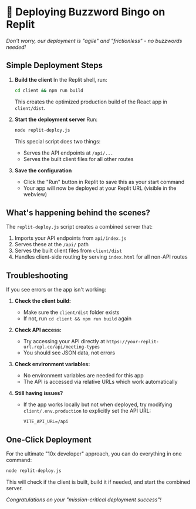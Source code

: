 # 🚀 Deploying Buzzword Bingo on Replit

*Don't worry, our deployment is "agile" and "frictionless" - no buzzwords needed!*

## Simple Deployment Steps

1. **Build the client**
   In the Replit shell, run:
   ```bash
   cd client && npm run build
   ```
   This creates the optimized production build of the React app in `client/dist`.

2. **Start the deployment server**
   Run:
   ```bash
   node replit-deploy.js
   ```
   This special script does two things:
   - Serves the API endpoints at `/api/...`
   - Serves the built client files for all other routes

3. **Save the configuration**
   - Click the "Run" button in Replit to save this as your start command
   - Your app will now be deployed at your Replit URL (visible in the webview)

## What's happening behind the scenes?

The `replit-deploy.js` script creates a combined server that:

1. Imports your API endpoints from `api/index.js`
2. Serves these at the `/api/` path
3. Serves the built client files from `client/dist`
4. Handles client-side routing by serving `index.html` for all non-API routes

## Troubleshooting

If you see errors or the app isn't working:

1. **Check the client build:**
   - Make sure the `client/dist` folder exists
   - If not, run `cd client && npm run build` again

2. **Check API access:**
   - Try accessing your API directly at `https://your-replit-url.repl.co/api/meeting-types`
   - You should see JSON data, not errors

3. **Check environment variables:**
   - No environment variables are needed for this app
   - The API is accessed via relative URLs which work automatically

4. **Still having issues?**
   - If the app works locally but not when deployed, try modifying `client/.env.production` to explicitly set the API URL:
     ```
     VITE_API_URL=/api
     ```

## One-Click Deployment

For the ultimate "10x developer" approach, you can do everything in one command:

```bash
node replit-deploy.js
```

This will check if the client is built, build it if needed, and start the combined server.

*Congratulations on your "mission-critical deployment success"!*